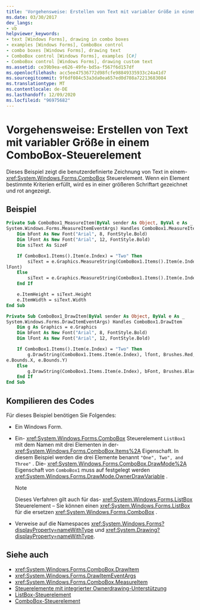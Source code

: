 ```yaml
---
title: 'Vorgehensweise: Erstellen von Text mit variabler Größe in einem ComboBox-Steuerelement'
ms.date: 03/30/2017
dev_langs:
- vb
helpviewer_keywords:
- text [Windows Forms], drawing in combo boxes
- examples [Windows Forms], ComboBox control
- combo boxes [Windows Forms], drawing text
- ComboBox control [Windows Forms], examples [C#]
- ComboBox control [Windows Forms], drawing custom text
ms.assetid: ce39b9ea-e626-49fe-bd5a-f567f6d157df
ms.openlocfilehash: acc5ee47536772d98fcfe98849335933c24a41d7
ms.sourcegitcommit: 9f6df084c53a3da0ea657ed0d708a72213683084
ms.translationtype: MT
ms.contentlocale: de-DE
ms.lasthandoff: 12/09/2020
ms.locfileid: "96975682"
---
```

# <a name="how-to-create-variable-sized-text-in-a-combobox-control"></a>Vorgehensweise: Erstellen von Text mit variabler Größe in einem ComboBox-Steuerelement
Dieses Beispiel zeigt die benutzerdefinierte Zeichnung von Text in einem- <xref:System.Windows.Forms.ComboBox> Steuerelement. Wenn ein Element bestimmte Kriterien erfüllt, wird es in einer größeren Schriftart gezeichnet und rot angezeigt.

## <a name="example"></a>Beispiel

```vb
Private Sub ComboBox1_MeasureItem(ByVal sender As Object, ByVal e As _
System.Windows.Forms.MeasureItemEventArgs) Handles ComboBox1.MeasureItem
    Dim bFont As New Font("Arial", 8, FontStyle.Bold)
    Dim lFont As New Font("Arial", 12, FontStyle.Bold)
    Dim siText As SizeF

    If ComboBox1.Items().Item(e.Index) = "Two" Then
        siText = e.Graphics.MeasureString(ComboBox1.Items().Item(e.Index), _
lFont)
    Else
        siText = e.Graphics.MeasureString(ComboBox1.Items().Item(e.Index), bFont)
    End If

    e.ItemHeight = siText.Height
    e.ItemWidth = siText.Width
End Sub

Private Sub ComboBox1_DrawItem(ByVal sender As Object, ByVal e As _
System.Windows.Forms.DrawItemEventArgs) Handles ComboBox1.DrawItem
    Dim g As Graphics = e.Graphics
    Dim bFont As New Font("Arial", 8, FontStyle.Bold)
    Dim lFont As New Font("Arial", 12, FontStyle.Bold)

    If ComboBox1.Items().Item(e.Index) = "Two" Then
        g.DrawString(ComboBox1.Items.Item(e.Index), lfont, Brushes.Red, _
e.Bounds.X, e.Bounds.Y)
    Else
        g.DrawString(ComboBox1.Items.Item(e.Index), bFont, Brushes.Black, e.Bounds.X, e.Bounds.Y)
    End If
End Sub
```

## <a name="compiling-the-code"></a>Kompilieren des Codes
 Für dieses Beispiel benötigen Sie Folgendes:

- Ein Windows Form.

- Ein- <xref:System.Windows.Forms.ComboBox> Steuerelement `ListBox1` mit dem Namen mit drei Elementen in der- <xref:System.Windows.Forms.ComboBox.Items%2A> Eigenschaft. In diesem Beispiel werden die drei Elemente benannt `"One", Two", and Three"` . Die- <xref:System.Windows.Forms.ComboBox.DrawMode%2A> Eigenschaft von `ComboBox1` muss auf festgelegt werden <xref:System.Windows.Forms.DrawMode.OwnerDrawVariable> .

    > [!NOTE]
    > Dieses Verfahren gilt auch für das- <xref:System.Windows.Forms.ListBox> Steuerelement – Sie können einen <xref:System.Windows.Forms.ListBox> für die ersetzen <xref:System.Windows.Forms.ComboBox> .

- Verweise auf die Namespaces <xref:System.Windows.Forms?displayProperty=nameWithType> und <xref:System.Drawing?displayProperty=nameWithType>.

## <a name="see-also"></a>Siehe auch

- <xref:System.Windows.Forms.ComboBox.DrawItem>
- <xref:System.Windows.Forms.DrawItemEventArgs>
- <xref:System.Windows.Forms.ComboBox.MeasureItem>
- [Steuerelemente mit integrierter Ownerdrawing-Unterstützung](controls-with-built-in-owner-drawing-support.md)
- [ListBox-Steuerelement](listbox-control-windows-forms.md)
- [ComboBox-Steuerelement](combobox-control-windows-forms.md)
